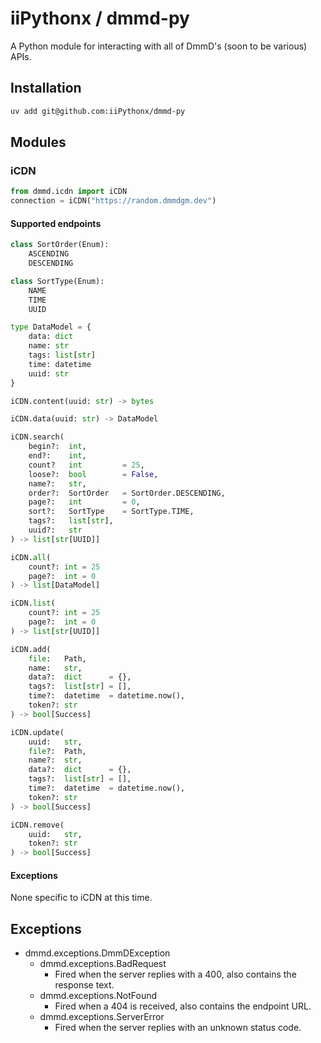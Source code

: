# iiPythonx / dmmd-py

A Python module for interacting with all of DmmD's (soon to be various) APIs.

## Installation

```sh
uv add git@github.com:iiPythonx/dmmd-py
```

## Modules

### iCDN

```py
from dmmd.icdn import iCDN
connection = iCDN("https://random.dmmdgm.dev")
```

#### Supported endpoints

```py
class SortOrder(Enum):
    ASCENDING
    DESCENDING

class SortType(Enum):
    NAME
    TIME
    UUID

type DataModel = {
    data: dict
    name: str
    tags: list[str]
    time: datetime
    uuid: str
}

iCDN.content(uuid: str) -> bytes

iCDN.data(uuid: str) -> DataModel

iCDN.search(
    begin?:  int,
    end?:    int,
    count?   int         = 25,
    loose?:  bool        = False,
    name?:   str,
    order?:  SortOrder   = SortOrder.DESCENDING,
    page?:   int         = 0,
    sort?:   SortType    = SortType.TIME,
    tags?:   list[str],
    uuid?:   str
) -> list[str[UUID]]

iCDN.all(
    count?: int = 25
    page?:  int = 0
) -> list[DataModel]

iCDN.list(
    count?: int = 25
    page?:  int = 0
) -> list[str[UUID]]

iCDN.add(
    file:   Path,
    name:   str,
    data?:  dict      = {},
    tags?:  list[str] = [],
    time?:  datetime  = datetime.now(),
    token?: str
) -> bool[Success]

iCDN.update(
    uuid:   str,
    file?:  Path,
    name?:  str,
    data?:  dict      = {},
    tags?:  list[str] = [],
    time?:  datetime  = datetime.now(),
    token?: str
) -> bool[Success]

iCDN.remove(
    uuid:   str,
    token?: str
) -> bool[Success]
```

#### Exceptions

None specific to iCDN at this time.

## Exceptions

- dmmd.exceptions.DmmDException
    - dmmd.exceptions.BadRequest
        - Fired when the server replies with a 400, also contains the response text.
    - dmmd.exceptions.NotFound
        - Fired when a 404 is received, also contains the endpoint URL.
    - dmmd.exceptions.ServerError
        - Fired when the server replies with an unknown status code.
